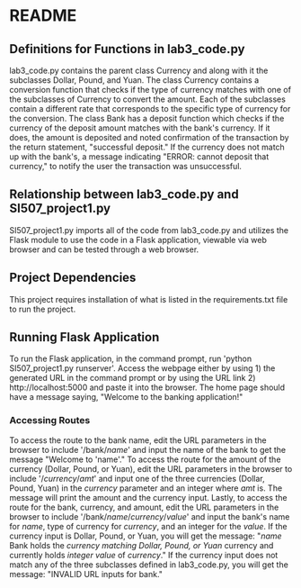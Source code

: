# **README**

## **Definitions for Functions in lab3_code.py**
lab3_code.py contains the parent class Currency and along with it the subclasses Dollar, Pound, and Yuan. The class Currency contains a conversion function that checks if the type of currency matches with one of the subclasses of Currency to convert the amount. Each of the subclasses contain a different rate that corresponds to the specific type of currency for the conversion. The class Bank has a deposit function which checks if the currency of the deposit amount matches with the bank's currency. If it does, the amount is deposited and noted confirmation of the transaction by the return statement, "successful deposit." If the currency does not match up with the bank's, a message indicating "ERROR: cannot deposit that currency," to notify the user the transaction was unsuccessful.

## **Relationship between lab3_code.py and SI507_project1.py**
SI507_project1.py imports all of the code from lab3_code.py and utilizes the Flask module to use the code in a Flask application, viewable via web browser and can be tested through a web browser.



## **Project Dependencies**

This project requires installation of what is listed in the requirements.txt file to run the project.



## **Running Flask Application**

To run the Flask application, in the command prompt, run 'python SI507_project1.py runserver'. Access the webpage either by using 1) the generated URL in the command prompt or by using the URL link 2) http://localhost:5000 and paste it into the browser. The home page should have a message saying, "Welcome to the banking application!"

### **Accessing Routes**
To access the route to the bank name, edit the URL parameters in the browser to include '/bank/*name*' and input the name of the bank to get the message "Welcome to 'name'." To access the route for the amount of the currency (Dollar, Pound, or Yuan), edit the URL parameters in the browser to include '/*currency*/*amt*' and input one of the three currencies (Dollar, Pound, Yuan) in the *currency* parameter and an integer where *amt* is. The message will print the amount and the currency input. Lastly, to access the route for the bank, currency, and amount, edit the URL parameters in the browser to include '/bank/*name*/*currency*/*value*' and input the bank's name for *name*, type of currency for *currency*, and an integer for the *value*. If the currency input is Dollar, Pound, or Yuan, you will get the message: "*name* Bank holds the *currency matching Dollar, Pound, or Yuan* currency and currently holds *integer value* of *currency*." If the currency input does not match any of the three subclasses defined in lab3_code.py, you will get the message: "INVALID URL inputs for bank."
